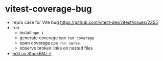 # vitest-coverage-bug

- repro case for Vite bug https://github.com/vitest-dev/vitest/issues/2355
- run
    - install `npm i`
    - generate coverage `npm run coverage`
    - open coverage `npm run serve`
    - observe broken links on nested files
- [edit on StackBlitz ⚡️](https://stackblitz.com/edit/vitest-dev-vitest-7tthne)
